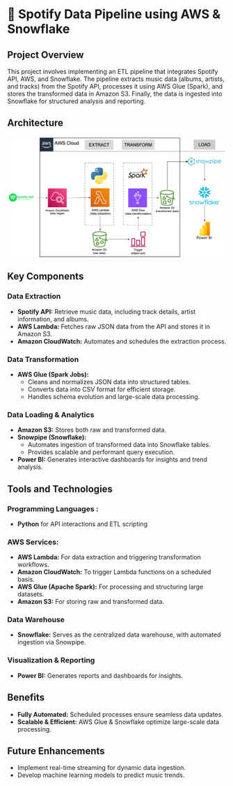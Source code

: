 # 🎵 Spotify Data Pipeline using AWS & Snowflake

## Project Overview
This project involves implementing an ETL pipeline that integrates Spotify API, AWS, and Snowflake. The pipeline extracts music data (albums, artists, and tracks) from the Spotify API, processes it using AWS Glue (Spark), and stores the transformed data in Amazon S3. Finally, the data is ingested into Snowflake for structured analysis and reporting.

## Architecture
![Architecture Diagram](Diagram.png)

## Key Components
### Data Extraction
- **Spotify API:**  Retrieve music data, including track details, artist information, and albums.
- **AWS Lambda:** Fetches raw JSON data from the API and stores it in Amazon S3.
- **Amazon CloudWatch:** Automates and schedules the extraction process.

### Data Transformation
- **AWS Glue (Spark Jobs):**
    - 	Cleans and normalizes JSON data into structured tables.
    - 	Converts data into CSV format for efficient storage.
    - 	Handles schema evolution and large-scale data processing.

### Data Loading & Analytics
- **Amazon S3:** Stores both raw and transformed data.
- **Snowpipe (Snowflake):**
    - 	Automates ingestion of transformed data into Snowflake tables.
    -  Provides scalable and performant query execution.
- **Power BI:** Generates interactive dashboards for insights and trend analysis.

## Tools and Technologies

### Programming Languages :
- **Python** for API interactions and ETL scripting

### AWS Services:
- **AWS Lambda:** For data extraction and triggering transformation workflows.
- **Amazon CloudWatch:** To trigger Lambda functions on a scheduled basis.
- **AWS Glue (Apache Spark):** For processing and structuring large datasets.
- **Amazon S3:** For storing raw and transformed data.
  
### Data Warehouse
- **Snowflake:** Serves as the centralized data warehouse, with automated ingestion via Snowpipe.

### Visualization & Reporting
- **Power BI:** Generates reports and dashboards for insights.

## Benefits
- **Fully Automated:** Scheduled processes ensure seamless data updates.
- **Scalable & Efficient:** AWS Glue & Snowflake optimize large-scale data processing.

## Future Enhancements
- Implement real-time streaming for dynamic data ingestion.
- Develop machine learning models to predict music trends.

